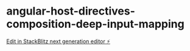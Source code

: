 # angular-host-directives-composition-deep-input-mapping

[Edit in StackBlitz next generation editor ⚡️](https://stackblitz.com/~/github.com/kbrilla/angular-host-directives-composition-deep-input-mapping)